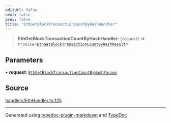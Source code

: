 ```yaml
---
editUrl: false
next: false
prev: false
title: "EthGetBlockTransactionCountByHashHandler"
---
```


> **EthGetBlockTransactionCountByHashHandler**: (`request`) => `Promise`\<[`EthGetBlockTransactionCountByHashResult`](/generated/type-aliases/ethgetblocktransactioncountbyhashresult/)\>

## Parameters

▪ **request**: [`EthGetBlockTransactionCountByHashParams`](/generated/type-aliases/ethgetblocktransactioncountbyhashparams/)

## Source

[handlers/EthHandler.ts:125](https://github.com/evmts/tevm-monorepo/blob/main/vm/api/src/handlers/EthHandler.ts#L125)

***
Generated using [typedoc-plugin-markdown](https://www.npmjs.com/package/typedoc-plugin-markdown) and [TypeDoc](https://typedoc.org/)
